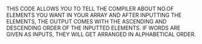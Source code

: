 THIS CODE ALLOWS YOU TO TELL THE COMPILER ABOUT NO.OF ELEMENTS YOU WANT IN YOUR ARRAY AND AFTER INPUTTING THE ELEMENTS, THE OUTPUT COMES WITH THE ASCENDING AND DESCENDING ORDER OF THE INPUTTED ELEMENTS. IF WORDS ARE GIVEN AS INPUTS, THEY WILL GET ARRANGED IN ALPHABETICAL ORDER.
